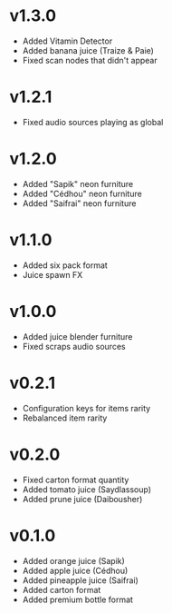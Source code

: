 # v1.3.0
 - Added Vitamin Detector
 - Added banana juice (Traize & Paie)
 - Fixed scan nodes that didn't appear

# v1.2.1
 - Fixed audio sources playing as global

# v1.2.0
 - Added "Sapik" neon furniture
 - Added "Cédhou" neon furniture
 - Added "Saifrai" neon furniture

# v1.1.0
 - Added six pack format
 - Juice spawn FX

# v1.0.0
 - Added juice blender furniture
 - Fixed scraps audio sources

# v0.2.1
 - Configuration keys for items rarity
 - Rebalanced item rarity

# v0.2.0
 - Fixed carton format quantity
 - Added tomato juice (Saydlassoup)
 - Added prune juice (Daibousher)

# v0.1.0
 - Added orange juice (Sapik)
 - Added apple juice (Cédhou)
 - Added pineapple juice (Saifrai)
 - Added carton format
 - Added premium bottle format
